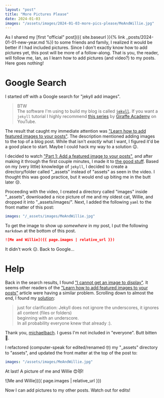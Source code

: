```yaml
---
layout: "post"
title: "More Pictures Please"
date: 2024-01-03
images: "/assets/images/2024-01-03-more-pics-please/MeAndWillie.jpg"
---
```


As I shared my [first "official" post]({{ site.baseurl }}{% link _posts/2024-01-01-new-year.md %}) to some friends and family, I realized it would be better if I had included pictures.
Since I don't exactly know how to add pictures yet, this post will be more of a follow-along.
That is you, the reader, will follow me, Ian, as I learn how to add pictures (and video?) to my posts.
Here goes nothing!

# Google Search
I started off with a Google search for "jekyll add images".

> BTW<br>
> The software I'm using to build my blog is called [`jekyll`](https://jekyllrb.com/).
> If you want a `jekyll` tutorial I highly recommend [this series](https://youtube.com/playlist?list=PLLAZ4kZ9dFpOPV5C5Ay0pHaa0RJFhcmcB&si=4RfenoUQySjThNak) by [Giraffe Academy](https://www.youtube.com/@GiraffeAcademy) on YouTube.

The result that caught my immediate attention was ["Learn how to add featured images to your posts"](https://talk.jekyllrb.com/t/learn-how-to-add-featured-images-to-your-posts/4852).
The description mentioned adding images to the top of a blog post.
While that isn't _exactly_ what I want, I figured it'd be a good place to start.
Maybe I could hack my way to a solution 😉.

I decided to watch ["Part 1: Add a featured image to your posts"](https://youtu.be/6oKO-7gsM4s?si=ip71pE4il6roRLhN), and after making it through the first couple minutes, I made it to [the good stuff](https://youtu.be/6oKO-7gsM4s?t=116&si=sqFIUYU2cPcHdE8K).
Based on my (very little) knowledge of `jekyll`, I decided to create a directory/folder called "_assets" instead of "assets" as seen in the video.
I thought this was good practice, but it would end up biting me in the butt later 😒.

Proceeding with the video, I created a directory called "images" inside "_assets", downloaded a nice picture of me and my oldest cat, Willie, and dropped it into "_assets/images/".
Next, I added the following `yaml` to the front matter of this post:
```yaml
images: "/_assets/images/MeAndWillie.jpg"
```

To get the image to show up _somewhere_ in my post, I put the following `markdown` at the bottom of this post.
<!-- {%raw%} -->
```markdown
![Me and Willie]({{ page.images | relative_url }})
```
<!-- {%endraw%} -->

It didn't work 😑.
Back to Google...

# Help
Back in the search results, I found ["I cannot get an image to display"](https://talk.jekyllrb.com/t/i-cannot-get-an-image-to-display/850).
It seems other readers of the ["Learn how to add featured images to your posts"](https://talk.jekyllrb.com/t/learn-how-to-add-featured-images-to-your-posts/4852) article were having a similar problem.
Scrolling down to almost the end, I found my [solution](https://talk.jekyllrb.com/t/i-cannot-get-an-image-to-display/850/10):
> just for clarification: Jekyll does not ignore the underscores, it ignores all content (files or folders)<br>
> beginning with an underscore.<br>
> In all probability everyone knew that already :).
 
Thank you, [michaelbach](https://talk.jekyllrb.com/u/michaelbach).
I guess I'm not included in "everyone".
Butt bitten 🍑.

I refactored (computer-speak for edited/renamed 🤓) my "_assets" directory to "assets", and updated the front matter at the top of the post to:
```yaml
images: "/assets/images/MeAndWillie.jpg"
```

At last!
A picture of me and Willie 😍😻!

![Me and Willie]({{ page.images | relative_url }})

Now I can add pictures to my other posts.
Watch out for edits!